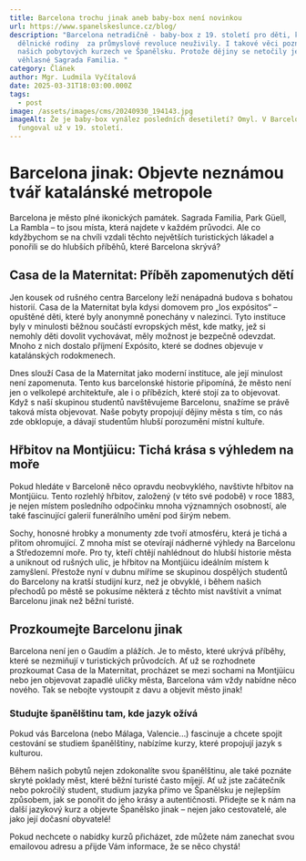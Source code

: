 ```yaml
---
title: Barcelona trochu jinak aneb baby-box není novinkou
url: https://www.spanelskeslunce.cz/blog/
description: "Barcelona netradičně - baby-box z 19. století pro děti, které
  dělnické rodiny  za průmyslové revoluce neuživily. I takové věci poznáváme na
  našich pobytových kurzech ve Španělsku. Protože dějiny se netočily jen kolem
  věhlasné Sagrada Familia. "
category: Článek
author: Mgr. Ludmila Vyčítalová
date: 2025-03-31T18:03:00.000Z
tags:
  - post
image: /assets/images/cms/20240930_194143.jpg
imageAlt: Že je baby-box vynález posledních desetiletí? Omyl. V Barceloně
  fungoval už v 19. století.
---
```




# Barcelona jinak: Objevte neznámou tvář katalánské metropole

Barcelona je město plné ikonických památek. Sagrada Familia, Park Güell, La Rambla – to jsou místa, která najdete v každém průvodci. Ale co kdyžbychom se na chvíli vzdali těchto největších turistických lákadel a ponořili se do hlubších příběhů, které Barcelona skrývá?

## Casa de la Maternitat: Příběh zapomenutých dětí

Jen kousek od rušného centra Barcelony leží nenápadná budova s bohatou historií. Casa de la Maternitat byla kdysi domovem pro „los expósitos“ – opuštěné děti, které byly anonymně ponechány v nalezinci. Tyto instituce byly v minulosti běžnou součástí evropských měst, kde matky, jež si nemohly děti dovolit vychovávat, měly možnost je bezpečně odevzdat. Mnoho z nich dostalo příjmení Expósito, které se dodnes objevuje v katalánských rodokmenech.

Dnes slouží Casa de la Maternitat jako moderní instituce, ale její minulost není zapomenuta. Tento kus barcelonské historie připomíná, že město není jen o velkolepé architektuře, ale i o příbězích, které stojí za to objevovat. Když s naší skupinou studentů navštěvujeme Barcelonu, snažíme se právě taková místa objevovat. Naše pobyty propojují dějiny města s tím, co nás zde obklopuje, a dávají studentům hlubší porozumění místní kultuře.

## Hřbitov na Montjüicu: Tichá krása s výhledem na moře

Pokud hledáte v Barceloně něco opravdu neobvyklého, navštivte hřbitov na Montjüicu. Tento rozlehlý hřbitov, založený (v této své podobě) v roce 1883, je nejen místem posledního odpočinku mnoha významných osobností, ale také fascinující galerií funerálního umění pod širým nebem.

Sochy, honosné hrobky a monumenty zde tvoří atmosféru, která je tichá a přitom ohromující. Z mnoha míst se otevírají nádherné výhledy na Barcelonu a Středozemní moře. Pro ty, kteří chtějí nahlédnout do hlubší historie města a uniknout od rušných ulic, je hřbitov na Montjüicu ideálním místem k zamyšlení. Přestože nyní v dubnu míříme se skupinou dospělých studentů do Barcelony na kratší studijní kurz, než je obvyklé, i během našich přechodů po městě se pokusíme některá z těchto míst navštívit a vnímat Barcelonu jinak než běžní turisté.

## Prozkoumejte Barcelonu jinak

Barcelona není jen o Gaudím a plážích. Je to město, které ukrývá příběhy, které se nezmiňují v turistických průvodcích. Ať už se rozhodnete prozkoumat Casa de la Maternitat, procházet se mezi sochami na Montjüicu nebo jen objevovat zapadlé uličky města, Barcelona vám vždy nabídne něco nového. Tak se nebojte vystoupit z davu a objevit město jinak!



### Studujte španělštinu tam, kde jazyk ožívá

Pokud vás Barcelona (nebo Málaga, Valencie...) fascinuje a chcete spojit cestování se studiem španělštiny, nabízíme kurzy, které propojují jazyk s kulturou. 

Během našich pobytů nejen zdokonalíte svou španělštinu, ale také poznáte skryté poklady měst, které běžní turisté často míjejí. Ať už jste začátečník nebo pokročilý student, studium jazyka přímo ve Španělsku je nejlepším způsobem, jak se ponořit do jeho krásy a autentičnosti. Přidejte se k nám na další jazykový kurz a objevte Španělsko jinak – nejen jako cestovatelé, ale jako její dočasní obyvatelé!



Pokud nechcete o nabídky kurzů přicházet, zde můžete nám zanechat svou emailovou adresu a přijde Vám informace, že se něco chystá! 

<script src="https://se-forms.cz/public/web-forms-v2/subscribe/673769-pdf7dcd3ggwqypzz9w6icgcgihbqarw6bcrewfalufo0jn7a9l9sl6fc5y4x9oyhxvlaz44s576m8q84khvib6xuafhr3lsd274n" id="se-webformScriptLoader-673769-pdf7dcd3ggwqypzz9w6icgcgihbqarw6bcrewfalufo0jn7a9l9sl6fc5y4x9oyhxvlaz44s576m8q84khvib6xuafhr3lsd274n" async defer></script>
